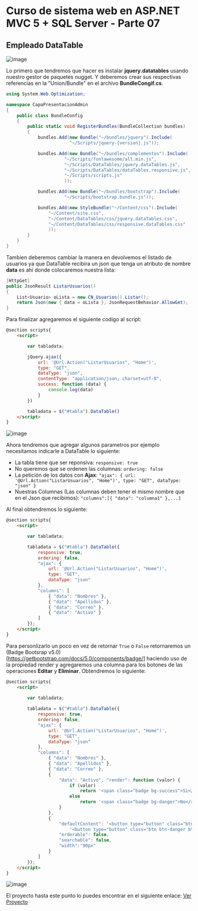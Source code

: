 # Curso de sistema web en ASP.NET MVC 5 + SQL Server - Parte 07

## Empleado DataTable

![image](https://user-images.githubusercontent.com/59342976/152704705-aca3d108-edd6-48e1-a365-601180a7527b.png)

Lo primero que tendremos que hacer es instalar **jquery.datatables** usando nuestro gestor de paquetes nugget. Y deberemos crear sus respectivas referencias en la "Union/Bundle" en el archivo **BundleCongif.cs**.

```c#
using System.Web.Optimization;

namespace CapaPresentacionAdmin
{
    public class BundleConfig
    {
        public static void RegisterBundles(BundleCollection bundles)
        {
            bundles.Add(new Bundle("~/bundles/jquery").Include(
                        "~/Scripts/jquery-{version}.js"));

            bundles.Add(new Bundle("~/bundles/complementos").Include(
                      "~/Scripts/fontawesome/all.min.js",
                      "~/Scripts/DataTables/jquery.dataTables.js",
                      "~/Scripts/DataTables/dataTables.responsive.js",
                      "~/Scripts/scripts.js"
                      ));

            bundles.Add(new Bundle("~/bundles/bootstrap").Include(
                      "~/Scripts/bootstrap.bundle.js"));

            bundles.Add(new StyleBundle("~/Content/css").Include(
                "~/Content/site.css",
                "~/Content/DataTables/css/jquery.dataTables.css",
                "~/Content/DataTables/css/responsive.dataTables.css"
                ));
        }
    }
}
```

Tambien deberemos cambiar la manera en devolvemos el listado de usuarios ya que DataTable recibira un json que tenga un atributo de nombre **data** es ahí donde colocaremos nuestra lista:

```c#
[HttpGet]
public JsonResult ListarUsuarios()
{
    List<Usuario> oLista = new CN_Usuarios().Listar();
    return Json(new { data = oLista }, JsonRequestBehavior.AllowGet);
}
```

Para finalizar agregaremos el siguiente codigo al script:

```html
@section scripts{
    <script>

        var tabladata;

        jQuery.ajax({
            url: '@Url.Action("ListarUsuarios", "Home")',
            type: "GET",
            dataType: "json",
            contentType: "application/json; charset=utf-8",
            success: function (data) {
                console.log(data)
            }
        })

        tabladata = $("#tabla").DataTable()
    </script>
}
```

![image](https://user-images.githubusercontent.com/59342976/152707190-3a832d5b-5dbf-42cb-9016-fa2a9d7f671a.png)

Ahora tendremos que agregar algunos parametros por ejemplo necesitamos indicarle a DataTable lo siguiente:

* La tabla tiene que ser reponsiva: ```responsive: true```
* No queremos que se ordenen las columnas: ```ordering: false```
* La petición de los datos con **Ajax**: ```"ajax": { url: '@Url.Action("ListarUsuarios", "Home")', type: "GET", dataType: "json" }```
* Nuestras Columnas (Las columnas deben tener el mismo nombre que en el Json que recibimos): ```"columns":[{ "data": "columna1" },...]```

Al final obtendremos lo siguiente:

```html
@section scripts{
    <script>

        var tabladata;

        tabladata = $("#tabla").DataTable({
            responsive: true,
            ordering: false,
            "ajax": {
                url: '@Url.Action("ListarUsuarios", "Home")',
                type: "GET",
                dataType: "json"
            },
            "columns": [
                { "data": "Nombres" },
                { "data": "Apellidos" },
                { "data": "Correo" },
                { "data": "Activo" }
            ]
        });
    </script>
}
```

Para personlizarlo un poco en vez de retornar ```True``` o ```False``` retornaremos un (Badge Bootsrap v5.0)[https://getbootstrap.com/docs/5.0/components/badge/] haciendo uso de la propiedad render y agregaremos una columna para los botones de las operaciones **Editar** y **Eliminar**. Obtendremos lo siguiente:

```html
@section scripts{
    <script>

        var tabladata;
	    
        tabladata = $("#tabla").DataTable({
            responsive: true,
            ordering: false,
            "ajax": {
                url: '@Url.Action("ListarUsuarios", "Home")',
                type: "GET",
                dataType: "json"
            },
            "columns": [
                { "data": "Nombres" },
                { "data": "Apellidos" },
                { "data": "Correo" },
                {
                    "data": "Activo", "render": function (valor) {
                        if (valor)
                            return '<span class="badge bg-success">Si</span>';
                        else
                            return '<span class="badge bg-danger">No</span>';
                    }
                },
                {
                    "defaultContent": '<button type="button" class="btn btn-primary btn-sm"><i class="fas fa-pen"></i></button>' +
                        '<button type="button" class="btn btn-danger btn-sm ms-2"><i class="fas fa-trash"></i></button>',
                    "orderable": false,
                    "searchable": false,
                    "width":"90px"
                }
            ]
        });
    </script>
}
```

![image](https://user-images.githubusercontent.com/59342976/152721818-c9d4d281-b8b4-42f1-a11d-ac2c4cb04777.png)

El proyecto hasta este punto lo puedes encontrar en el siguiente enlace: [Ver Proyecto](https://github.com/Nu11Pointer/CursoMVC/tree/Parte07)
